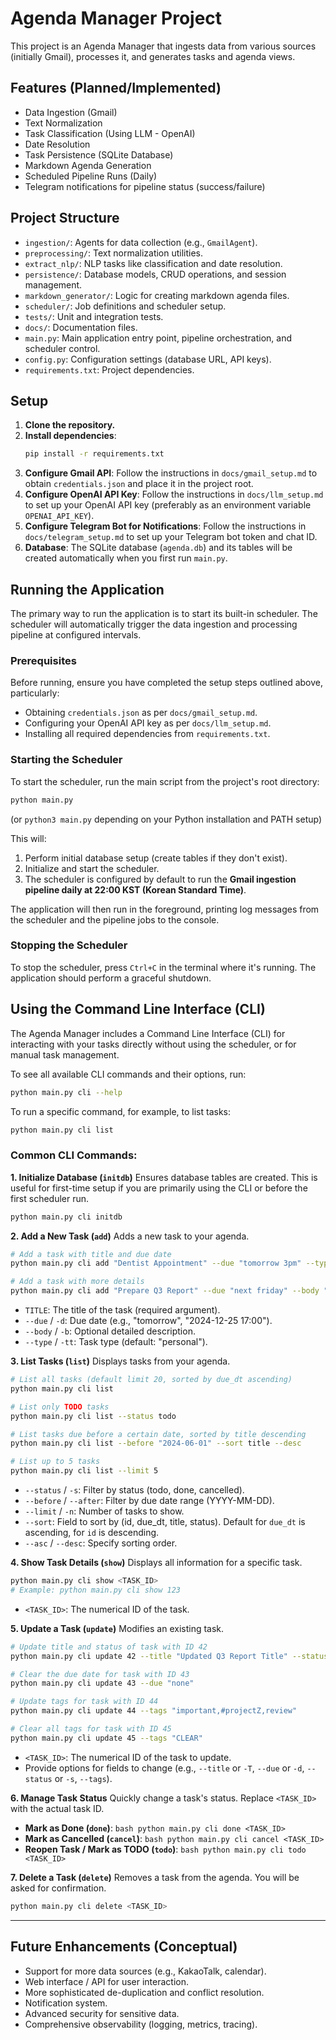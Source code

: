 # Agenda Manager Project

This project is an Agenda Manager that ingests data from various sources (initially Gmail), processes it, and generates tasks and agenda views.

## Features (Planned/Implemented)

*   Data Ingestion (Gmail)
*   Text Normalization
*   Task Classification (Using LLM - OpenAI)
*   Date Resolution
*   Task Persistence (SQLite Database)
*   Markdown Agenda Generation
*   Scheduled Pipeline Runs (Daily)
*   Telegram notifications for pipeline status (success/failure)

## Project Structure

*   `ingestion/`: Agents for data collection (e.g., `GmailAgent`).
*   `preprocessing/`: Text normalization utilities.
*   `extract_nlp/`: NLP tasks like classification and date resolution.
*   `persistence/`: Database models, CRUD operations, and session management.
*   `markdown_generator/`: Logic for creating markdown agenda files.
*   `scheduler/`: Job definitions and scheduler setup.
*   `tests/`: Unit and integration tests.
*   `docs/`: Documentation files.
*   `main.py`: Main application entry point, pipeline orchestration, and scheduler control.
*   `config.py`: Configuration settings (database URL, API keys).
*   `requirements.txt`: Project dependencies.

## Setup

1.  **Clone the repository.**
2.  **Install dependencies**:
    ```bash
    pip install -r requirements.txt
    ```
3.  **Configure Gmail API**: Follow the instructions in `docs/gmail_setup.md` to obtain `credentials.json` and place it in the project root.
4.  **Configure OpenAI API Key**: Follow the instructions in `docs/llm_setup.md` to set up your OpenAI API key (preferably as an environment variable `OPENAI_API_KEY`).
5.  **Configure Telegram Bot for Notifications**: Follow the instructions in `docs/telegram_setup.md` to set up your Telegram bot token and chat ID.
6.  **Database**: The SQLite database (`agenda.db`) and its tables will be created automatically when you first run `main.py`.

## Running the Application

The primary way to run the application is to start its built-in scheduler. The scheduler will automatically trigger the data ingestion and processing pipeline at configured intervals.

### Prerequisites

Before running, ensure you have completed the setup steps outlined above, particularly:
*   Obtaining `credentials.json` as per `docs/gmail_setup.md`.
*   Configuring your OpenAI API key as per `docs/llm_setup.md`.
*   Installing all required dependencies from `requirements.txt`.

### Starting the Scheduler

To start the scheduler, run the main script from the project's root directory:

```bash
python main.py
```
(or `python3 main.py` depending on your Python installation and PATH setup)

This will:
1.  Perform initial database setup (create tables if they don't exist).
2.  Initialize and start the scheduler.
3.  The scheduler is configured by default to run the **Gmail ingestion pipeline daily at 22:00 KST (Korean Standard Time)**.

The application will then run in the foreground, printing log messages from the scheduler and the pipeline jobs to the console.

### Stopping the Scheduler

To stop the scheduler, press `Ctrl+C` in the terminal where it's running. The application should perform a graceful shutdown.

## Using the Command Line Interface (CLI)

The Agenda Manager includes a Command Line Interface (CLI) for interacting with your tasks directly without using the scheduler, or for manual task management.

To see all available CLI commands and their options, run:
```bash
python main.py cli --help
```

To run a specific command, for example, to list tasks:
```bash
python main.py cli list
```

### Common CLI Commands:

**1. Initialize Database (`initdb`)**
   Ensures database tables are created. This is useful for first-time setup if you are primarily using the CLI or before the first scheduler run.
   ```bash
   python main.py cli initdb
   ```

**2. Add a New Task (`add`)**
   Adds a new task to your agenda.
   ```bash
   # Add a task with title and due date
   python main.py cli add "Dentist Appointment" --due "tomorrow 3pm" --type "personal"

   # Add a task with more details
   python main.py cli add "Prepare Q3 Report" --due "next friday" --body "Finalize slides and gather all data." --type "work"
   ```
   *   `TITLE`: The title of the task (required argument).
   *   `--due` / `-d`: Due date (e.g., "tomorrow", "2024-12-25 17:00").
   *   `--body` / `-b`: Optional detailed description.
   *   `--type` / `-tt`: Task type (default: "personal").

**3. List Tasks (`list`)**
   Displays tasks from your agenda.
   ```bash
   # List all tasks (default limit 20, sorted by due_dt ascending)
   python main.py cli list

   # List only TODO tasks
   python main.py cli list --status todo

   # List tasks due before a certain date, sorted by title descending
   python main.py cli list --before "2024-06-01" --sort title --desc

   # List up to 5 tasks
   python main.py cli list --limit 5
   ```
   *   `--status` / `-s`: Filter by status (todo, done, cancelled).
   *   `--before` / `--after`: Filter by due date range (YYYY-MM-DD).
   *   `--limit` / `-n`: Number of tasks to show.
   *   `--sort`: Field to sort by (id, due_dt, title, status). Default for `due_dt` is ascending, for `id` is descending.
   *   `--asc` / `--desc`: Specify sorting order.

**4. Show Task Details (`show`)**
   Displays all information for a specific task.
   ```bash
   python main.py cli show <TASK_ID>
   # Example: python main.py cli show 123
   ```
   *   `<TASK_ID>`: The numerical ID of the task.

**5. Update a Task (`update`)**
   Modifies an existing task.
   ```bash
   # Update title and status of task with ID 42
   python main.py cli update 42 --title "Updated Q3 Report Title" --status done

   # Clear the due date for task with ID 43
   python main.py cli update 43 --due "none"

   # Update tags for task with ID 44
   python main.py cli update 44 --tags "important,#projectZ,review"

   # Clear all tags for task with ID 45
   python main.py cli update 45 --tags "CLEAR"
   ```
   *   `<TASK_ID>`: The numerical ID of the task to update.
   *   Provide options for fields to change (e.g., `--title` or `-T`, `--due` or `-d`, `--status` or `-s`, `--tags`).

**6. Manage Task Status**
   Quickly change a task's status. Replace `<TASK_ID>` with the actual task ID.
   *   **Mark as Done (`done`)**:
     ```bash
     python main.py cli done <TASK_ID>
     ```
   *   **Mark as Cancelled (`cancel`)**:
     ```bash
     python main.py cli cancel <TASK_ID>
     ```
   *   **Reopen Task / Mark as TODO (`todo`)**:
     ```bash
     python main.py cli todo <TASK_ID>
     ```

**7. Delete a Task (`delete`)**
   Removes a task from the agenda. You will be asked for confirmation.
   ```bash
   python main.py cli delete <TASK_ID>
   ```

---

## Future Enhancements (Conceptual)
*   Support for more data sources (e.g., KakaoTalk, calendar).
*   Web interface / API for user interaction.
*   More sophisticated de-duplication and conflict resolution.
*   Notification system.
*   Advanced security for sensitive data.
*   Comprehensive observability (logging, metrics, tracing).
